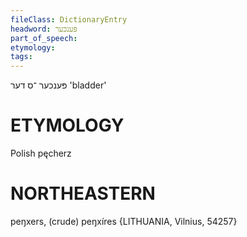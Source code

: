 ```yaml
---
fileClass: DictionaryEntry
headword: פּענכער
part_of_speech: 
etymology: 
tags: 
---
```

פּענכער
־ס
דער
'bladder'

ETYMOLOGY
===========
Polish pęcherz

NORTHEASTERN
==============

peŋxers, (crude) peŋxíres {LITHUANIA, Vilnius, 54257}